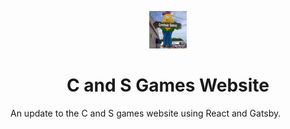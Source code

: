 <p align="center">
  <a href="https://candsgames.com">
    <img alt="C and S Games" src="./src/images/cornhole_games.jpg" width="60" />
  </a>
</p>
<h1 align="center">
  C and S Games Website
</h1>

An update to the C and S games website using React and Gatsby.

